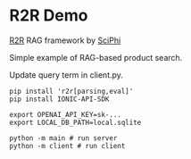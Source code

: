 # R2R Demo
[R2R](https://github.com/SciPhi-AI/R2R) RAG framework by [SciPhi](https://www.sciphi.ai/)

Simple example of RAG-based product search.

Update query term in client.py.

```
pip install 'r2r[parsing,eval]'
pip install IONIC-API-SDK

export OPENAI_API_KEY=sk-...
export LOCAL_DB_PATH=local.sqlite

python -m main # run server
python -m client # run client

```

